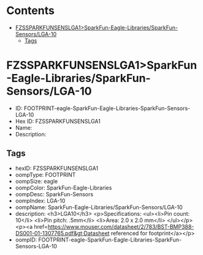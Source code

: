 



Contents
========

* [FZSSPARKFUNSENSLGA1>SparkFun-Eagle-Libraries/SparkFun-Sensors/LGA-10](#fzssparkfunsenslga1sparkfun-eagle-librariessparkfun-sensorslga-10)
	* [Tags](#tags)

# FZSSPARKFUNSENSLGA1>SparkFun-Eagle-Libraries/SparkFun-Sensors/LGA-10

- ID: FOOTPRINT-eagle-SparkFun-Eagle-Libraries-SparkFun-Sensors-LGA-10
- Hex ID: FZSSPARKFUNSENSLGA1
- Name: 
- Description: 

## Tags

- hexID: FZSSPARKFUNSENSLGA1
- oompType: FOOTPRINT
- oompSize: eagle
- oompColor: SparkFun-Eagle-Libraries
- oompDesc: SparkFun-Sensors
- oompIndex: LGA-10
- oompName: SparkFun-Eagle-Libraries/SparkFun-Sensors/LGA-10
- description: &lt;h3&gt;LGA10&lt;/h3&gt;
&lt;p&gt;Specifications:
&lt;ul&gt;&lt;li&gt;Pin count: 10&lt;/li&gt;
&lt;li&gt;Pin pitch: .5mm&lt;/li&gt;
&lt;li&gt;Area: 2.0 x 2.0 mm&lt;/li&gt;
&lt;/ul&gt;&lt;/p&gt;
&lt;p&gt;&lt;a href=https://www.mouser.com/datasheet/2/783/BST-BMP388-DS001-01-1307765.pdf&gt;Datasheet referenced for footprint&lt;/a&gt;&lt;/p&gt;
- oompID: FOOTPRINT-eagle-SparkFun-Eagle-Libraries-SparkFun-Sensors-LGA-10
